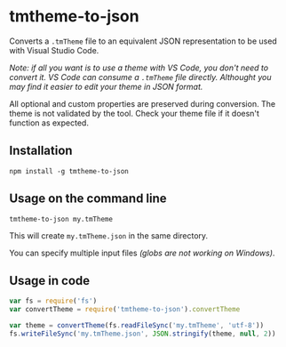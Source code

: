 # tmtheme-to-json

Converts a `.tmTheme` file to an equivalent JSON representation to be used
with Visual Studio Code.

*Note: if all you want is to use a theme with VS Code, you don't need
to convert it. VS Code can consume a `.tmTheme` file directly.
Althought you may find it easier to edit your theme in JSON format.*

All optional and custom properties are preserved during conversion.
The theme is not validated by the tool.
Check your theme file if it doesn't function as expected.

## Installation

~~~
npm install -g tmtheme-to-json
~~~

## Usage on the command line

~~~
tmtheme-to-json my.tmTheme
~~~

This will create `my.tmTheme.json` in the same directory.

You can specify multiple input files *(globs are not working on Windows)*.

## Usage in code

~~~js
var fs = require('fs')
var convertTheme = require('tmtheme-to-json').convertTheme

var theme = convertTheme(fs.readFileSync('my.tmTheme', 'utf-8'))
fs.writeFileSync('my.tmTheme.json', JSON.stringify(theme, null, 2))
~~~
